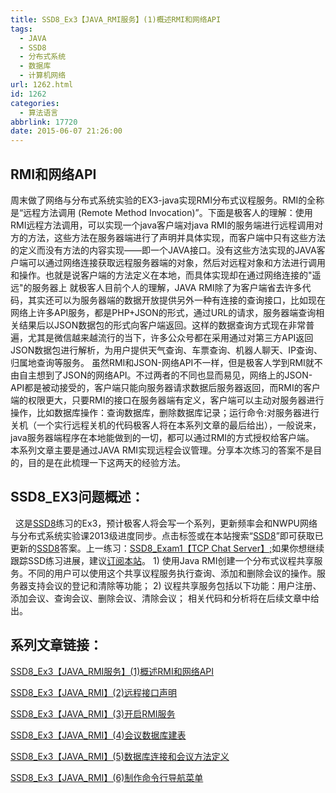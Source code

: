 ```yaml
---
title: SSD8_Ex3【JAVA_RMI服务】(1)概述RMI和网络API
tags:
  - JAVA
  - SSD8
  - 分布式系统
  - 数据库
  - 计算机网络
url: 1262.html
id: 1262
categories:
  - 算法语言
abbrlink: 17720
date: 2015-06-07 21:26:00
---
```


RMI和网络API
---------

周末做了网络与分布式系统实验的EX3-java实现RMI分布式议程服务。RMI的全称是“远程方法调用 (Remote Method Invocation)”。下面是极客人的理解：使用RMI远程方法调用，可以实现一个java客户端对java RMI的服务端进行远程调用对方的方法，这些方法在服务器端进行了声明并具体实现，而客户端中只有这些方法的定义而没有方法的内容实现——即一个JAVA接口。没有这些方法实现的JAVA客户端可以通过网络连接获取远程服务器端的对象，然后对远程对象和方法进行调用和操作。也就是说客户端的方法定义在本地，而具体实现却在通过网络连接的"遥远"的服务器上 就极客人目前个人的理解，JAVA RMI除了为客户端省去许多代码，其实还可以为服务器端的数据开放提供另外一种有连接的查询接口，比如现在网络上许多API服务，都是PHP+JSON的形式，通过URL的请求，服务器端查询相关结果后以JSON数据包的形式向客户端返回。这样的数据查询方式现在非常普遍，尤其是微信越来越流行的当下，许多公众号都在采用通过对第三方API返回JSON数据包进行解析，为用户提供天气查询、车票查询、机器人聊天、IP查询、归属地查询等服务。 虽然RMI和JSON-网络API不一样，但是极客人学到RMI就不由自主想到了JSON的网络API。不过两者的不同也显而易见，网络上的JSON-API都是被动接受的，客户端只能向服务器请求数据后服务器返回，而RMI的客户端的权限更大，只要RMI的接口在服务器端有定义，客户端可以主动对服务器进行操作，比如数据库操作：查询数据库，删除数据库记录；运行命令:对服务器进行关机（一个实行远程关机的代码极客人将在本系列文章的最后给出），一般说来，java服务器端程序在本地能做到的一切，都可以通过RMI的方式授权给客户端。 本系列文章主要是通过JAVA RMI实现远程会议管理。分享本次练习的答案不是目的，目的是在此梳理一下这两天的经验方法。

SSD8_EX3问题概述：
-------------

  这是[SSD8](http://wangbaiyuan.cn/tag/ssd8)练习的Ex3，预计极客人将会写一个系列，更新频率会和NWPU网络与分布式系统实验课2013级进度同步。点击标签或在本站搜索“[SSD8](http://wangbaiyuan.cn/tag/ssd8)”即可获取已更新的[SSD8](http://wangbaiyuan.cn/tag/ssd8)答案。上一练习：[SSD8_Exam1【TCP Chat Server】;](http://wangbaiyuan.cn/ssd8-exam1%E3%80%90tcp-chat-server%E3%80%91.html)如果你想继续跟踪SSD练习进展，建议[订阅本站](http://wangbaiyuan.cn/newsletter?action=subscribe)。 1) 使用Java RMI创建一个分布式议程共享服务。不同的用户可以使用这个共享议程服务执行查询、添加和删除会议的操作。服务器支持会议的登记和清除等功能； 2) 议程共享服务包括以下功能：用户注册、添加会议、查询会议、删除会议、清除会议； 相关代码和分析将在后续文章中给出。

系列文章链接：
-------

[SSD8\_Ex3【JAVA\_RMI服务】(1)概述RMI和网络API](http://wangbaiyuan.cn/ssd8-ex3-java-rmi-services-1-an-overview-of-rmi-and-web-api.html)

[SSD8\_Ex3【JAVA\_RMI】(2)远程接口声明](http://wangbaiyuan.cn/ssd8-ex3-java-rmi-2-remote-interface-declarations.html)

[SSD8\_Ex3【JAVA\_RMI】(3)开启RMI服务](http://wangbaiyuan.cn/ssd8-ex3-java-rmi-3-open-the-rmi-service.html)

[SSD8\_Ex3【JAVA\_RMI】(4)会议数据库建表](http://wangbaiyuan.cn/ssd8-ex3-java-rmi-4-the-conference-database-tables.html)

[SSD8\_Ex3【JAVA\_RMI】(5)数据库连接和会议方法定义](http://wangbaiyuan.cn/ssd8-ex3-java-rmi-5-the-database-connection-and-session-method-definition.html)

[SSD8\_Ex3【JAVA\_RMI】(6)制作命令行导航菜单](http://wangbaiyuan.cn/java-rmi-6-making-the-command-line-navigation-menu.html)